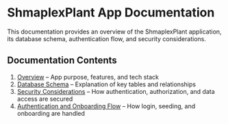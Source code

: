 # ShmaplexPlant App Documentation

This documentation provides an overview of the ShmaplexPlant application, its database schema, authentication flow, and security considerations.

## Documentation Contents

1. [Overview](./01-overview.md) – App purpose, features, and tech stack
2. [Database Schema](./02-database.md) – Explanation of key tables and relationships
3. [Security Considerations](./03-security.md) – How authentication, authorization, and data access are secured
4. [Authentication and Onboarding Flow](./04-auth-onboarding.md) – How login, seeding, and onboarding are handled

